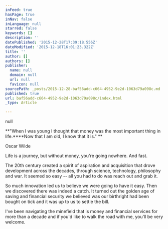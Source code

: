 ```yaml
---
inFeed: true
hasPage: true
inNav: false
inLanguage: null
starred: false
keywords: []
description: ''
datePublished: '2015-12-28T17:39:18.556Z'
dateModified: '2015-12-18T16:01:23.322Z'
title: ''
author: []
authors: []
publisher:
  name: null
  domain: null
  url: null
  favicon: null
sourcePath: _posts/2015-12-28-baf56add-c664-4952-9e2d-1063d79a098c.md
published: true
url: baf56add-c664-4952-9e2d-1063d79a098c/index.html
_type: Article

---
```

null

**"When I was young I thought that money was the most important thing in life.****Now that I am old, I know that it is." **

Oscar Wilde

Life is a journey, but without money, you're going nowhere. And fast.

The 20th century created a spirit of aspiration and acquisition that drove development across the decades, through science, technology, philosophy and war. It seemed so easy -- all you had to do was reach out and grab it.

So much innovation led us to believe we were going to have it easy. Then we discovered there was indeed a catch. It turned out the golden age of saving and financial security we believed was our birthright had been bought on tick and it was up to us to settle the bill.

I've been navigating the minefield that is money and financial services for more than a decade and if you'd like to walk the road with me, you'll be very welcome.